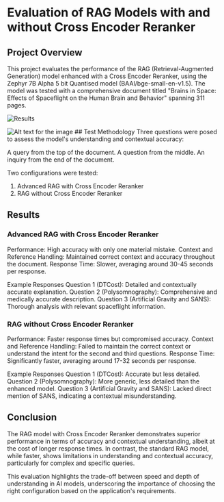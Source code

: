 # Evaluation of RAG Models with and without Cross Encoder Reranker

## Project Overview
This project evaluates the performance of the RAG (Retrieval-Augmented Generation) model enhanced with a Cross Encoder Reranker, using the Zephyr 7B Alpha 5 bit Quantised model (BAAI/bge-small-en-v1.5). The model was tested with a comprehensive document titled "Brains in Space: Effects of Spaceflight on the Human Brain and Behavior" spanning 311 pages.

![Results](Advanced-RAG-with-Cross-Encoder-Reranker.png) 

<img src="Advanced-RAG-with-Cross-Encoder-Reranker.png" alt="Alt text for the image">
## Test Methodology
Three questions were posed to assess the model's understanding and contextual accuracy:

A query from the top of the document.
A question from the middle.
An inquiry from the end of the document.

Two configurations were tested:
1. Advanced RAG with Cross Encoder Reranker
2. RAG without Cross Encoder Reranker
   
## Results
### Advanced RAG with Cross Encoder Reranker
Performance: High accuracy with only one material mistake.
Context and Reference Handling: Maintained correct context and accuracy throughout the document.
Response Time: Slower, averaging around 30-45 seconds per response.

Example Responses
Question 1 (DTCost): Detailed and contextually accurate explanation.
Question 2 (Polysomnography): Comprehensive and medically accurate description.
Question 3 (Artificial Gravity and SANS): Thorough analysis with relevant spaceflight information.

### RAG without Cross Encoder Reranker
Performance: Faster response times but compromised accuracy.
Context and Reference Handling: Failed to maintain the correct context or understand the intent for the second and third questions.
Response Time: Significantly faster, averaging around 17-32 seconds per response.

Example Responses
Question 1 (DTCost): Accurate but less detailed.
Question 2 (Polysomnography): More generic, less detailed than the enhanced model.
Question 3 (Artificial Gravity and SANS): Lacked direct mention of SANS, indicating a contextual misunderstanding.

## Conclusion
The RAG model with Cross Encoder Reranker demonstrates superior performance in terms of accuracy and contextual understanding, albeit at the cost of longer response times. In contrast, the standard RAG model, while faster, shows limitations in understanding and contextual accuracy, particularly for complex and specific queries.

This evaluation highlights the trade-off between speed and depth of understanding in AI models, underscoring the importance of choosing the right configuration based on the application's requirements.
